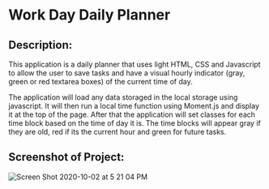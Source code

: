 # Work Day Daily Planner

## Description:
This application is a daily planner that uses light HTML, CSS and Javascript to allow the user to save tasks and have a visual hourly indicator (gray, green or red textarea boxes) of the current time of day.

The application will load any data storaged in the local storage using javascript. It will then run a local time function using Moment.js and display it at the top of the page. After that the application will set classes for each time block based on the time of day it is. The time blocks will appear gray if they are old, red if its the current hour and green for future tasks.

## Screenshot of Project:
![Screen Shot 2020-10-02 at 5 21 04 PM](https://user-images.githubusercontent.com/70237837/94974286-ace17780-04d3-11eb-8bd8-ebaf7174ff21.png)
